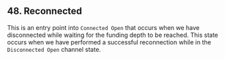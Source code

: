 ## 48. Reconnected

This is an entry point into `Connected Open` that occurs when we have disconnected while waiting for the funding depth to be reached. This state occurs when we have performed a successful reconnection while in the `Disconnected Open` channel state.
